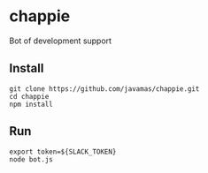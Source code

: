# chappie
Bot of development support

## Install
```Shell
git clone https://github.com/javamas/chappie.git
cd chappie
npm install
```

## Run
```Shell
export token=${SLACK_TOKEN}
node bot.js
```
